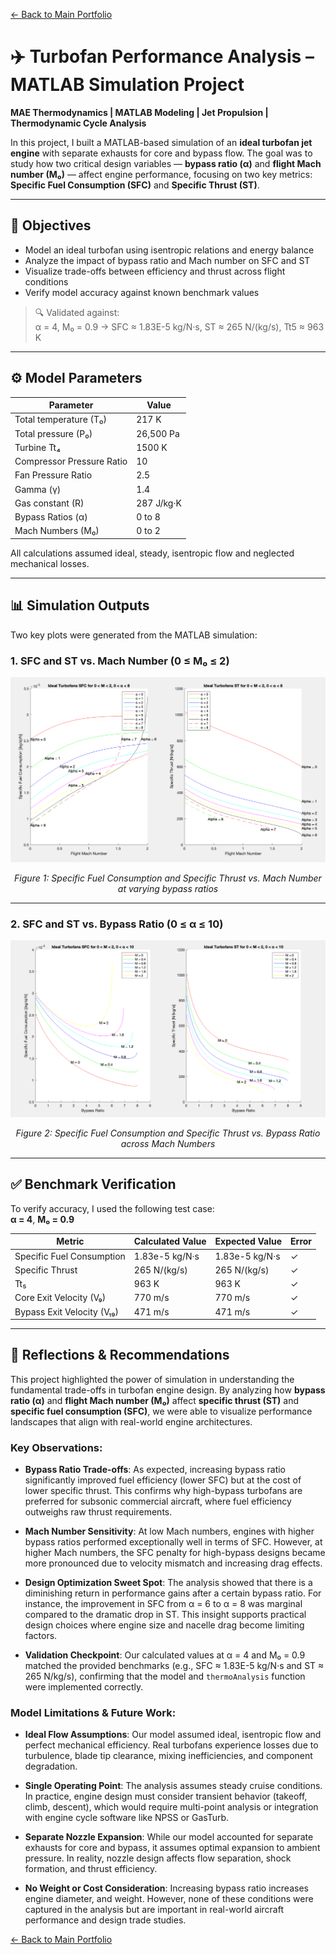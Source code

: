 [← Back to Main Portfolio](../README.md)

# ✈️ Turbofan Performance Analysis – MATLAB Simulation Project

**MAE Thermodynamics | MATLAB Modeling | Jet Propulsion | Thermodynamic Cycle Analysis**

In this project, I built a MATLAB-based simulation of an **ideal turbofan jet engine** with separate exhausts for core and bypass flow. The goal was to study how two critical design variables — **bypass ratio (α)** and **flight Mach number (M₀)** — affect engine performance, focusing on two key metrics: **Specific Fuel Consumption (SFC)** and **Specific Thrust (ST)**.

---

## 🧠 Objectives

- Model an ideal turbofan using isentropic relations and energy balance
- Analyze the impact of bypass ratio and Mach number on SFC and ST
- Visualize trade-offs between efficiency and thrust across flight conditions
- Verify model accuracy against known benchmark values

> 🔍 Validated against:  
> α = 4, M₀ = 0.9 → SFC ≈ 1.83E-5 kg/N·s, ST ≈ 265 N/(kg/s), Tt5 ≈ 963 K

---

## ⚙️ Model Parameters

| Parameter                  | Value                 |
|---------------------------|-----------------------|
| Total temperature (T₀)    | 217 K                 |
| Total pressure (P₀)       | 26,500 Pa             |
| Turbine Tt₄               | 1500 K                |
| Compressor Pressure Ratio | 10                    |
| Fan Pressure Ratio        | 2.5                   |
| Gamma (γ)                 | 1.4                   |
| Gas constant (R)          | 287 J/kg·K            |
| Bypass Ratios (α)         | 0 to 8                |
| Mach Numbers (M₀)         | 0 to 2                |

All calculations assumed ideal, steady, isentropic flow and neglected mechanical losses.

---

## 📊 Simulation Outputs

Two key plots were generated from the MATLAB simulation:

### 1. SFC and ST vs. **Mach Number** (0 ≤ M₀ ≤ 2)

<p align="center">
  <img src="../Projects/Images/MachvsSFC.png" alt="SFC and ST vs Mach for various bypass ratios" width="550"/>
</p>
<p align="center"><em>Figure 1: Specific Fuel Consumption and Specific Thrust vs. Mach Number at varying bypass ratios</em></p>

---

### 2. SFC and ST vs. **Bypass Ratio** (0 ≤ α ≤ 10)

<p align="center">
  <img src="../Projects/Images/BypassvsSFC.png" alt="SFC and ST vs Bypass Ratio for various Mach numbers" width="550"/>
</p>
<p align="center"><em>Figure 2: Specific Fuel Consumption and Specific Thrust vs. Bypass Ratio across Mach Numbers</em></p>

---

## ✅ Benchmark Verification

To verify accuracy, I used the following test case:  
**α = 4**, **M₀ = 0.9**

| Metric                        | Calculated Value | Expected Value | Error   |
|------------------------------|------------------|----------------|---------|
| Specific Fuel Consumption    | 1.83e-5 kg/N·s   | 1.83e-5 kg/N·s | ✓       |
| Specific Thrust              | 265 N/(kg/s)     | 265 N/(kg/s)   | ✓       |
| Tt₅                          | 963 K            | 963 K          | ✓       |
| Core Exit Velocity (V₉)      | 770 m/s          | 770 m/s        | ✓       |
| Bypass Exit Velocity (V₁₉)   | 471 m/s          | 471 m/s        | ✓       |

---

## 🧠 Reflections & Recommendations

This project highlighted the power of simulation in understanding the fundamental trade-offs in turbofan engine design. By analyzing how **bypass ratio (α)** and **flight Mach number (M₀)** affect **specific thrust (ST)** and **specific fuel consumption (SFC)**, we were able to visualize performance landscapes that align with real-world engine architectures.

### Key Observations:

- **Bypass Ratio Trade-offs**: As expected, increasing bypass ratio significantly improved fuel efficiency (lower SFC) but at the cost of lower specific thrust. This confirms why high-bypass turbofans are preferred for subsonic commercial aircraft, where fuel efficiency outweighs raw thrust requirements.

- **Mach Number Sensitivity**: At low Mach numbers, engines with higher bypass ratios performed exceptionally well in terms of SFC. However, at higher Mach numbers, the SFC penalty for high-bypass designs became more pronounced due to velocity mismatch and increasing drag effects.

- **Design Optimization Sweet Spot**: The analysis showed that there is a diminishing return in performance gains after a certain bypass ratio. For instance, the improvement in SFC from α = 6 to α = 8 was marginal compared to the dramatic drop in ST. This insight supports practical design choices where engine size and nacelle drag become limiting factors.

- **Validation Checkpoint**: Our calculated values at α = 4 and M₀ = 0.9 matched the provided benchmarks (e.g., SFC ≈ 1.83E-5 kg/N·s and ST ≈ 265 N/kg/s), confirming that the model and `thermoAnalysis` function were implemented correctly.

### Model Limitations & Future Work:

- **Ideal Flow Assumptions**: Our model assumed ideal, isentropic flow and perfect mechanical efficiency. Real turbofans experience losses due to turbulence, blade tip clearance, mixing inefficiencies, and component degradation.

- **Single Operating Point**: The analysis assumes steady cruise conditions. In practice, engine design must consider transient behavior (takeoff, climb, descent), which would require multi-point analysis or integration with engine cycle software like NPSS or GasTurb.

- **Separate Nozzle Expansion**: While our model accounted for separate exhausts for core and bypass, it assumes optimal expansion to ambient pressure. In reality, nozzle design affects flow separation, shock formation, and thrust efficiency.

- **No Weight or Cost Consideration**: Increasing bypass ratio increases engine diameter, and weight. However, none of these conditions were captured in the analysis but are important in real-world aircraft performance and design trade studies.



[← Back to Main Portfolio](../README.md)
